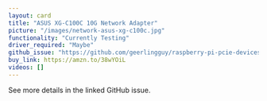 ```yaml
---
layout: card
title: "ASUS XG-C100C 10G Network Adapter"
picture: "/images/network-asus-xg-c100c.jpg"
functionality: "Currently Testing"
driver_required: "Maybe"
github_issue: "https://github.com/geerlingguy/raspberry-pi-pcie-devices/issues/15"
buy_link: https://amzn.to/38wYOiL
videos: []
---
```

See more details in the linked GitHub issue.
